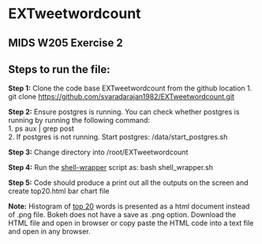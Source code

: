 # EXTweetwordcount

## MIDS W205 Exercise 2

## Steps to run the file:

**Step 1:** Clone the code base EXTweetwordcount from the github location
          1. git clone https://github.com/svaradarajan1982/EXTweetwordcount.git

**Step 2:** Ensure postgres is running. You can check whether postgres is running by running the following command:  
          1. ps aux | grep post   
          2. If postgres is not running. Start postgres: /data/start_postgres.sh

**Step 3:** Change directory into /root/EXTweetwordcount

**Step 4:** Run the [shell-wrapper](shell_wrapper.sh) script as: bash shell_wrapper.sh

**Step 5:** Code should produce a print out all the outputs on the screen and create top20.html bar chart file

**Note:** Histogram of [top 20](top20.html) words is presented as a html document instead of .png file. Bokeh does not have a save as .png option. Download the HTML file and open in browser or copy paste the HTML code into a text file and open in any browser.
